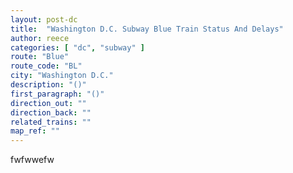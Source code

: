 ```yaml
---
layout: post-dc
title:  "Washington D.C. Subway Blue Train Status And Delays"
author: reece
categories: [ "dc", "subway" ]
route: "Blue"
route_code: "BL"
city: "Washington D.C."
description: "()"
first_paragraph: "()"
direction_out: ""
direction_back: ""
related_trains: ""
map_ref: ""
---
```


fwfwwefw
